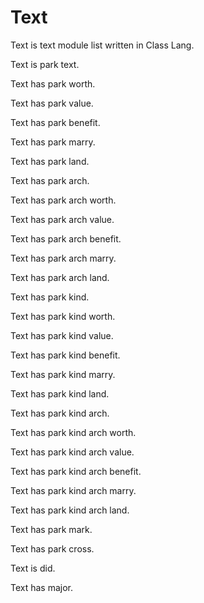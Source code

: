 # Text

Text is text module list written in Class Lang.

Text is park text.

Text has park worth.

Text has park value.

Text has park benefit.

Text has park marry.

Text has park land.

Text has park arch.

Text has park arch worth.

Text has park arch value.

Text has park arch benefit.

Text has park arch marry.

Text has park arch land.

Text has park kind.

Text has park kind worth.

Text has park kind value.

Text has park kind benefit.

Text has park kind marry.

Text has park kind land.

Text has park kind arch.

Text has park kind arch worth.

Text has park kind arch value.

Text has park kind arch benefit.

Text has park kind arch marry.

Text has park kind arch land.

Text has park mark.

Text has park cross.

Text is did.

Text has major.